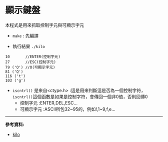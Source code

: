 # 顯示鍵盤

本程式是用來抓取控制字元與可顯示字元

* `make` : 先編譯

* 執行結果 `./kilo`
```
10       //ENTER(控制字元)
27       //ESC(控制字元)
79 ('O') //O(可顯示字元)
81 ('Q') 
116 ('t')
103 ('g')
```

* `iscntrl()` 是來自<ctype.h> :這是用來判斷這是否為一個控制字符，`iscntrl()`這個函數是如果是控制字符，會傳回一個非0值，否則回傳0
    * 控制字元 :ENTER,DEL,ESC...
    * 可顯示字元 :ASCII所包32~95的，例如!,1~9,f,e...



---
**參考資料:**

* [kilo](https://viewsourcecode.org/snaptoken/kilo/02.enteringRawMode.html)

